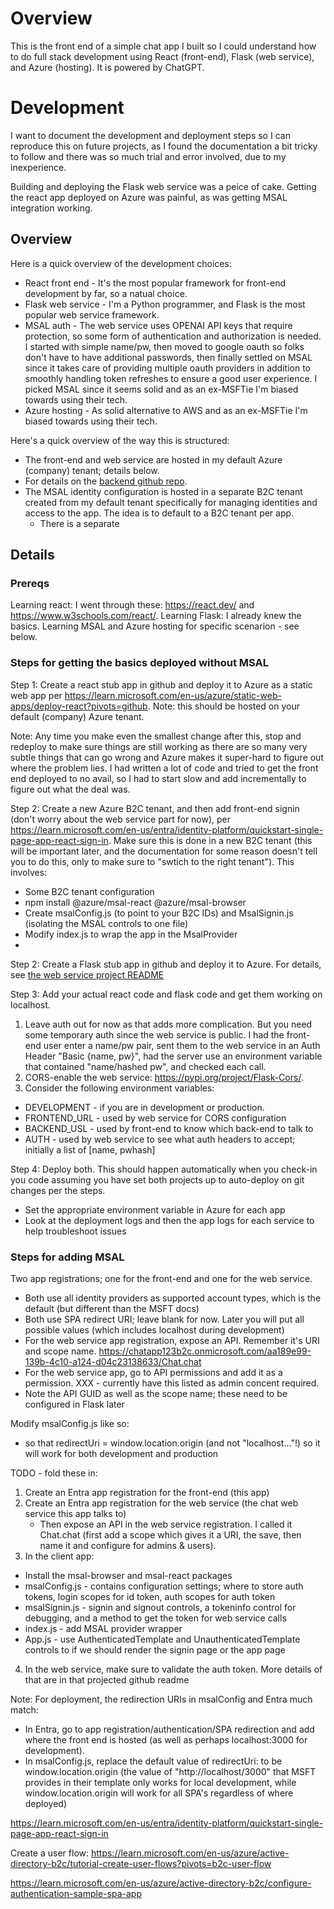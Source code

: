 # Overview
This is the front end of a simple chat app I built so I could understand how to do full stack development using React (front-end), Flask (web service), and Azure (hosting). It is powered by ChatGPT.


# Development
I want to document the development and deployment steps so I can reproduce this on future projects, as I found the documentation a bit tricky to follow and there was so much trial and error involved, due to my inexperience.

Building and deploying the Flask web service was a peice of cake. Getting the react app deployed on Azure was painful, as was getting MSAL integration working.

## Overview
Here is a quick overview of the development choices:
* React front end - It's the most popular framework for front-end development by far, so a natual choice.
* Flask web service - I'm a Python programmer, and Flask is the most popular web service framework.
* MSAL auth - The web service uses OPENAI API keys that require protection, so some form of authentication and authorization is needed. I started with simple name/pw, then moved to google oauth so folks don't have to have additional passwords, then finally settled on MSAL since it takes care of providing multiple oauth providers in addition to smoothly handling token refreshes to ensure a good user experience. I picked MSAL since it seems solid and as an ex-MSFTie I'm biased towards using their tech.
* Azure hosting - As solid alternative to AWS and as an ex-MSFTie I'm biased towards using their tech.

Here's a quick overview of the way this is structured:
* The front-end and web service are hosted in my default Azure (company) tenant; details below.
* For details on the [backend github repo](https://github.com/marcshepard/chat-app-ws).
* The MSAL identity configuration is hosted in a separate B2C tenant created from my default tenant specifically for managing identities and access to the app. The idea is to default to a B2C tenant per app.
  * There is a separate 

## Details

### Prereqs
Learning react: I went through these: https://react.dev/ and https://www.w3schools.com/react/.
Learning Flask: I already knew the basics.
Learning MSAL and Azure hosting for specific scenarion - see below.

### Steps for getting the basics deployed without MSAL

Step 1: Create a react stub app in github and deploy it to Azure as a static web app per https://learn.microsoft.com/en-us/azure/static-web-apps/deploy-react?pivots=github. Note: this should be hosted on your default (company) Azure tenant.

Note: Any time you make even the smallest change after this, stop and redeploy to make sure things are still working as there are so many very subtle things that can go wrong and Azure makes it super-hard to figure out where the problem lies. I had written a lot of code and tried to get the front end deployed to no avail, so I had to start slow and add incrementally to figure out what the deal was.

Step 2: Create a new Azure B2C tenant, and then add front-end signin (don't worry about the web service part for now), per https://learn.microsoft.com/en-us/entra/identity-platform/quickstart-single-page-app-react-sign-in. Make sure this is done in a new B2C tenant (this will be important later, and the documentation for some reason doesn't tell you to do this, only to make sure to "swtich to the right tenant"). This involves:
* Some B2C tenant configuration
* npm install @azure/msal-react @azure/msal-browser
* Create msalConfig.js (to point to your B2C IDs) and MsalSignin.js (isolating the MSAL controls to one file)
* Modify index.js to wrap the app in the MsalProvider
* 




















Step 2: Create a Flask stub app in github and deploy it to Azure. For details, see [the web service project README](https://github.com/marcshepard/chat-app-ws) 

Step 3: Add your actual react code and flask code and get them working on localhost.
1. Leave auth out for now as that adds more complication. But you need some temporary auth since the web service is public. I had the front-end user enter a name/pw pair, sent them to the web service in an Auth Header "Basic {name, pw}", had the server use an environment variable that contained "name/hashed pw", and checked each call.
2. CORS-enable the web service: https://pypi.org/project/Flask-Cors/.
3. Consider the following environment variables:
  * DEVELOPMENT - if you are in development or production.
  * FRONTEND_URL - used by web service for CORS configuration
  * BACKEND_USL - used by front-end to know which back-end to talk to
  * AUTH - used by web service to see what auth headers to accept; initially a list of [name, pwhash]

Step 4: Deploy both. This should happen automatically when you check-in you code assuming you have set both projects up to auto-deploy on git changes per the steps.
* Set the appropriate environment variable in Azure for each app
* Look at the deployment logs and then the app logs for each service to help troubleshoot issues

### Steps for adding MSAL

Two app registrations; one for the front-end and one for the web service.
* Both use all identity providers as supported account types, which is the default (but different than the MSFT docs)
* Both use SPA redirect URI; leave blank for now. Later you will put all possible values (which includes localhost during development)
* For the web service app registration, expose an API. Remember it's URI and scope name.
https://chatapp123b2c.onmicrosoft.com/aa189e99-139b-4c10-a124-d04c23138633/Chat.chat
* For the web service app, go to API permissions and add it as a permission. XXX - currently have this listed as admin concent required.
* Note the API GUID as well as the scope name; these need to be configured in Flask later

Modify msalConfig.js like so:
*  so that redirectUri = window.location.origin (and not "localhost..."!) so it will work for both development and production

TODO - fold these in:
1. Create an Entra app registration for the front-end (this app)
2. Create an Entra app registration for the web service (the chat web service this app talks to)
   * Then expose an API in the web service registration. I called it Chat.chat (first add a scope which gives it a URI, the save, then name it and configure for admins & users).
3. In the client app:
  * Install the msal-browser and msal-react packages
  * msalConfig.js - contains configuration settings; where to store auth tokens, login scopes for id token, auth scopes for auth token
  * msalSignin.js - signin and signout controls, a tokeninfo control for debugging, and a method to get the token for web service calls
  * index.js - add MSAL provider wrapper
  * App.js - use AuthenticatedTemplate and UnauthenticatedTemplate controls to if we should render the signin page or the app page
4. In the web service, make sure to validate the auth token. More details of that are in that projected github readme

Note: For deployment, the redirection URIs in msalConfig and Entra much match:
* In Entra, go to app registration/authentication/SPA redirection and add where the front end is hosted (as well as perhaps localhost:3000 for development).
* In msalConfig.js, replace the default value of redirectUri: to be window.location.origin (the value of "http://localhost/3000" that MSFT provides in their template only works for local development, while window.location.origin will work for all SPA's regardless of where deployed)

https://learn.microsoft.com/en-us/entra/identity-platform/quickstart-single-page-app-react-sign-in

Create a user flow: https://learn.microsoft.com/en-us/azure/active-directory-b2c/tutorial-create-user-flows?pivots=b2c-user-flow

https://learn.microsoft.com/en-us/azure/active-directory-b2c/configure-authentication-sample-spa-app
